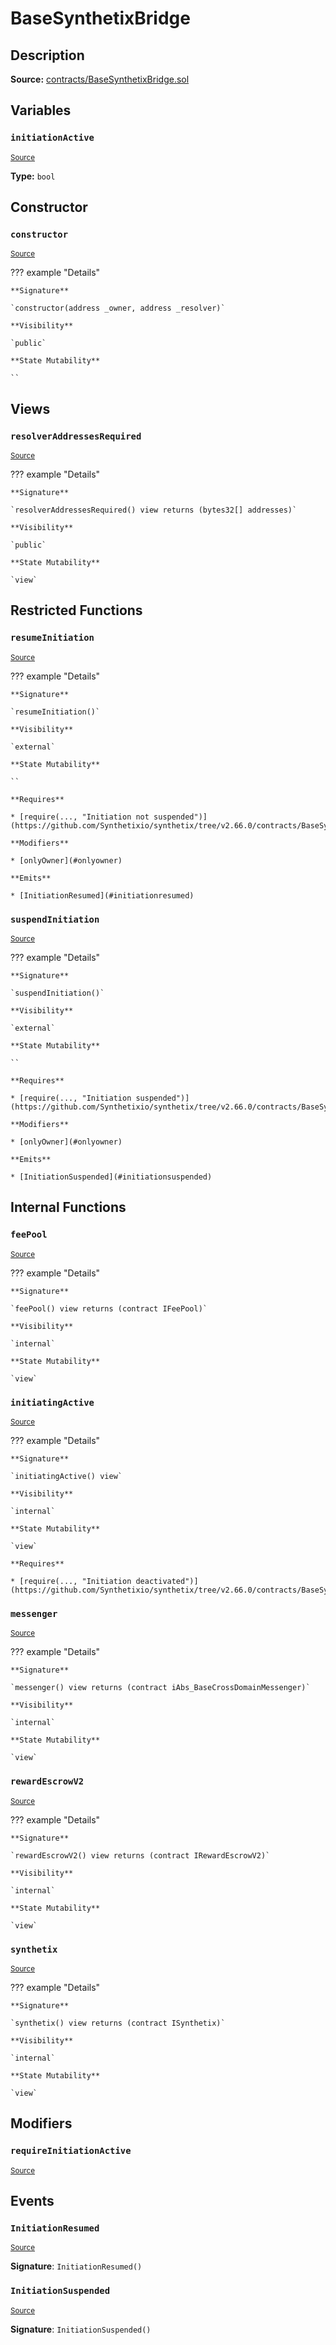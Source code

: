 # BaseSynthetixBridge

## Description

**Source:** [contracts/BaseSynthetixBridge.sol](https://github.com/Synthetixio/synthetix/tree/v2.66.0/contracts/BaseSynthetixBridge.sol)

## Variables

### `initiationActive`

<sub>[Source](https://github.com/Synthetixio/synthetix/tree/v2.66.0/contracts/BaseSynthetixBridge.sol#L23)</sub>

**Type:** `bool`

## Constructor

### `constructor`

<sub>[Source](https://github.com/Synthetixio/synthetix/tree/v2.66.0/contracts/BaseSynthetixBridge.sol#L27)</sub>

??? example "Details"

    **Signature**

    `constructor(address _owner, address _resolver)`

    **Visibility**

    `public`

    **State Mutability**

    ``

## Views

### `resolverAddressesRequired`

<sub>[Source](https://github.com/Synthetixio/synthetix/tree/v2.66.0/contracts/BaseSynthetixBridge.sol#L55)</sub>

??? example "Details"

    **Signature**

    `resolverAddressesRequired() view returns (bytes32[] addresses)`

    **Visibility**

    `public`

    **State Mutability**

    `view`

## Restricted Functions

### `resumeInitiation`

<sub>[Source](https://github.com/Synthetixio/synthetix/tree/v2.66.0/contracts/BaseSynthetixBridge.sol#L80)</sub>

??? example "Details"

    **Signature**

    `resumeInitiation()`

    **Visibility**

    `external`

    **State Mutability**

    ``

    **Requires**

    * [require(..., "Initiation not suspended")](https://github.com/Synthetixio/synthetix/tree/v2.66.0/contracts/BaseSynthetixBridge.sol#L81)

    **Modifiers**

    * [onlyOwner](#onlyowner)

    **Emits**

    * [InitiationResumed](#initiationresumed)

### `suspendInitiation`

<sub>[Source](https://github.com/Synthetixio/synthetix/tree/v2.66.0/contracts/BaseSynthetixBridge.sol#L74)</sub>

??? example "Details"

    **Signature**

    `suspendInitiation()`

    **Visibility**

    `external`

    **State Mutability**

    ``

    **Requires**

    * [require(..., "Initiation suspended")](https://github.com/Synthetixio/synthetix/tree/v2.66.0/contracts/BaseSynthetixBridge.sol#L75)

    **Modifiers**

    * [onlyOwner](#onlyowner)

    **Emits**

    * [InitiationSuspended](#initiationsuspended)

## Internal Functions

### `feePool`

<sub>[Source](https://github.com/Synthetixio/synthetix/tree/v2.66.0/contracts/BaseSynthetixBridge.sol#L45)</sub>

??? example "Details"

    **Signature**

    `feePool() view returns (contract IFeePool)`

    **Visibility**

    `internal`

    **State Mutability**

    `view`

### `initiatingActive`

<sub>[Source](https://github.com/Synthetixio/synthetix/tree/v2.66.0/contracts/BaseSynthetixBridge.sol#L49)</sub>

??? example "Details"

    **Signature**

    `initiatingActive() view`

    **Visibility**

    `internal`

    **State Mutability**

    `view`

    **Requires**

    * [require(..., "Initiation deactivated")](https://github.com/Synthetixio/synthetix/tree/v2.66.0/contracts/BaseSynthetixBridge.sol#L50)

### `messenger`

<sub>[Source](https://github.com/Synthetixio/synthetix/tree/v2.66.0/contracts/BaseSynthetixBridge.sol#L33)</sub>

??? example "Details"

    **Signature**

    `messenger() view returns (contract iAbs_BaseCrossDomainMessenger)`

    **Visibility**

    `internal`

    **State Mutability**

    `view`

### `rewardEscrowV2`

<sub>[Source](https://github.com/Synthetixio/synthetix/tree/v2.66.0/contracts/BaseSynthetixBridge.sol#L41)</sub>

??? example "Details"

    **Signature**

    `rewardEscrowV2() view returns (contract IRewardEscrowV2)`

    **Visibility**

    `internal`

    **State Mutability**

    `view`

### `synthetix`

<sub>[Source](https://github.com/Synthetixio/synthetix/tree/v2.66.0/contracts/BaseSynthetixBridge.sol#L37)</sub>

??? example "Details"

    **Signature**

    `synthetix() view returns (contract ISynthetix)`

    **Visibility**

    `internal`

    **State Mutability**

    `view`

## Modifiers

### `requireInitiationActive`

<sub>[Source](https://github.com/Synthetixio/synthetix/tree/v2.66.0/contracts/BaseSynthetixBridge.sol#L67)</sub>

## Events

### `InitiationResumed`

<sub>[Source](https://github.com/Synthetixio/synthetix/tree/v2.66.0/contracts/BaseSynthetixBridge.sol#L90)</sub>

**Signature**: `InitiationResumed()`

### `InitiationSuspended`

<sub>[Source](https://github.com/Synthetixio/synthetix/tree/v2.66.0/contracts/BaseSynthetixBridge.sol#L88)</sub>

**Signature**: `InitiationSuspended()`
